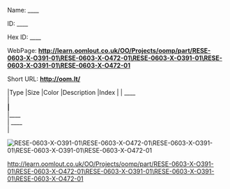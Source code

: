 

 
Name: ____

ID: ____

Hex ID: ____

WebPage: __http://learn.oomlout.co.uk/OO/Projects/oomp/part/RESE-0603-X-O391-01\RESE-0603-X-O472-01\RESE-0603-X-O391-01\RESE-0603-X-O391-01\RESE-0603-X-O472-01__

Short URL: __http://oom.lt/__


|Type   |Size   |Color   |Description   |Index   |
| ____ <br>  | ____<br>   |____<br>    |____<br>    | ____<br>  |


![RESE-0603-X-O391-01\RESE-0603-X-O472-01\RESE-0603-X-O391-01\RESE-0603-X-O391-01\RESE-0603-X-O472-01](http://oomlout.com/oomp-gen/parts/RESE-0603-X-O391-01\RESE-0603-X-O472-01\RESE-0603-X-O391-01\RESE-0603-X-O391-01\RESE-0603-X-O472-01/RESE-0603-X-O391-01\RESE-0603-X-O472-01\RESE-0603-X-O391-01\RESE-0603-X-O391-01\RESE-0603-X-O472-01_420.jpg)


 http://learn.oomlout.co.uk/OO/Projects/oomp/part/RESE-0603-X-O391-01\RESE-0603-X-O472-01\RESE-0603-X-O391-01\RESE-0603-X-O391-01\RESE-0603-X-O472-01

